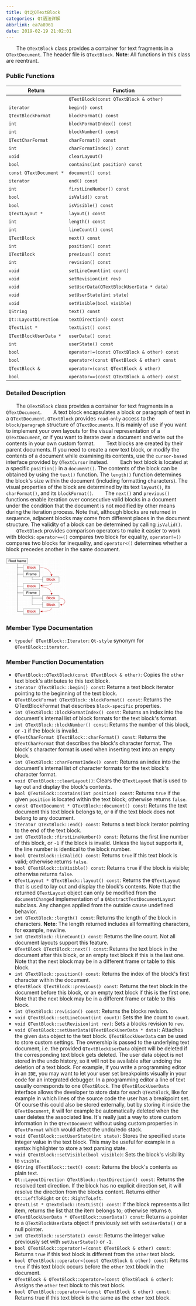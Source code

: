 ```yaml
---
title: Qt之QTextBlock
categories: Qt语法详解
abbrlink: ea7a8961
date: 2019-02-19 21:02:01
---
```

&emsp;&emsp;The `QTextBlock` class provides a container for text fragments in a `QTextDocument`. The header file is `QTextBlock`. **Note**: All functions in this class are reentrant.<!--more-->

### Public Functions

Return                  | Function
------------------------|---------
                        | `QTextBlock(const QTextBlock & other)`
`iterator`              | `begin() const`
`QTextBlockFormat`      | `blockFormat() const`
`int`                   | `blockFormatIndex() const`
`int`                   | `blockNumber() const`
`QTextCharFormat`       | `charFormat() const`
`int`                   | `charFormatIndex() const`
`void`                  | `clearLayout()`
`bool`                  | `contains(int position) const`
`const QTextDocument *` | `document() const`
`iterator`              | `end() const`
`int`                   | `firstLineNumber() const`
`bool`                  | `isValid() const`
`bool`                  | `isVisible() const`
`QTextLayout *`         | `layout() const`
`int`                   | `length() const`
`int`                   | `lineCount() const`
`QTextBlock`            | `next() const`
`int`                   | `position() const`
`QTextBlock`            | `previous() const`
`int`                   | `revision() const`
`void`                  | `setLineCount(int count)`
`void`                  | `setRevision(int rev)`
`void`                  | `setUserData(QTextBlockUserData * data)`
`void`                  | `setUserState(int state)`
`void`                  | `setVisible(bool visible)`
`QString`               | `text() const`
`Qt::LayoutDirection`   | `textDirection() const`
`QTextList *`           | `textList() const`
`QTextBlockUserData *`  | `userData() const`
`int`                   | `userState() const`
`bool`                  | `operator!=(const QTextBlock & other) const`
`bool`                  | `operator<(const QTextBlock & other) const`
`QTextBlock &`          | `operator=(const QTextBlock & other)`
`bool`                  | `operator==(const QTextBlock & other) const`

### Detailed Description

&emsp;&emsp;The `QTextBlock` class provides a container for text fragments in a `QTextDocument`.
&emsp;&emsp;A text block encapsulates a block or paragraph of text in a `QTextDocument`. `QTextBlock` provides `read-only` access to the `block/paragraph` structure of `QTextDocuments`. It is mainly of use if you want to implement your own layouts for the visual representation of a `QTextDocument`, or if you want to iterate over a document and write out the contents in your own custom format.
&emsp;&emsp;Text blocks are created by their parent documents. If you need to create a new text block, or modify the contents of a document while examining its contents, use the `cursor-based` interface provided by `QTextCursor` instead.
&emsp;&emsp;Each text block is located at a specific `position()` in a `document()`. The contents of the block can be obtained by using the `text()` function. The `length()` function determines the block's size within the document (including formatting characters). The visual properties of the block are determined by its text `layout()`, its `charFormat()`, and its `blockFormat()`.
&emsp;&emsp;The `next()` and `previous()` functions enable iteration over consecutive valid blocks in a document under the condition that the document is not modified by other means during the iteration process. Note that, although blocks are returned in sequence, adjacent blocks may come from different places in the document structure. The validity of a block can be determined by calling `isValid()`.
&emsp;&emsp;`QTextBlock` provides comparison operators to make it easier to work with blocks: `operator==()` compares two block for equality, `operator!=()` compares two blocks for inequality, and `operator<()` determines whether a block precedes another in the same document.

<img src="./Qt之QTextBlock/1.png" height="156" width="164">

### Member Type Documentation

- `typedef QTextBlock::Iterator`: `Qt-style` synonym for `QTextBlock::iterator`.

### Member Function Documentation

- `QTextBlock::QTextBlock(const QTextBlock & other)`: Copies the `other` text block's attributes to this text block.
- `iterator QTextBlock::begin() const`: Returns a text block iterator pointing to the beginning of the text block.
- `QTextBlockFormat QTextBlock::blockFormat() const`: Returns the QTextBlockFormat that describes `block-specific` properties.
- `int QTextBlock::blockFormatIndex() const`: Returns an index into the document's internal list of block formats for the text block's format.
- `int QTextBlock::blockNumber() const`: Returns the number of this block, or `-1` if the block is invalid.
- `QTextCharFormat QTextBlock::charFormat() const`: Returns the `QTextCharFormat` that describes the block's character format. The block's character format is used when inserting text into an empty block.
- `int QTextBlock::charFormatIndex() const`: Returns an index into the document's internal list of character formats for the text block's character format.
- `void QTextBlock::clearLayout()`: Clears the `QTextLayout` that is used to lay out and display the block's contents.
- `bool QTextBlock::contains(int position) const`: Returns `true` if the given `position` is located within the text block; otherwise returns `false`.
- `const QTextDocument * QTextBlock::document() const`: Returns the text document this text block belongs to, or `0` if the text block does not belong to any document.
- `iterator QTextBlock::end() const`: Returns a text block iterator pointing to the end of the text block.
- `int QTextBlock::firstLineNumber() const`: Returns the first line number of this block, or `-1` if the block is invalid. Unless the layout supports it, the line number is identical to the block number.
- `bool QTextBlock::isValid() const`: Returns `true` if this text block is valid; otherwise returns `false`.
- `bool QTextBlock::isVisible() const`: Returns `true` if the block is visible; otherwise returns `false`.
- `QTextLayout * QTextBlock::layout() const`: Returns the `QTextLayout` that is used to lay out and display the block's contents. Note that the returned `QTextLayout` object can only be modified from the `documentChanged` implementation of a `QAbstractTextDocumentLayout` subclass. Any changes applied from the outside cause undefined behavior.
- `int QTextBlock::length() const`: Returns the length of the block in characters. **Note**: The length returned includes all formatting characters, for example, newline.
- `int QTextBlock::lineCount() const`: Returns the line count. Not all document layouts support this feature.
- `QTextBlock QTextBlock::next() const`: Returns the text block in the document after this block, or an empty text block if this is the last one. Note that the next block may be in a different frame or table to this block.
- `int QTextBlock::position() const`: Returns the index of the block's first character within the document.
- `QTextBlock QTextBlock::previous() const`: Returns the text block in the document before this block, or an empty text block if this is the first one. Note that the next block may be in a different frame or table to this block.
- `int QTextBlock::revision() const`: Returns the blocks revision.
- `void QTextBlock::setLineCount(int count)`: Sets the line count to `count`.
- `void QTextBlock::setRevision(int rev)`: Sets a blocks revision to `rev`.
- `void QTextBlock::setUserData(QTextBlockUserData * data)`: Attaches the given `data` object to the text block. `QTextBlockUserData` can be used to store custom settings. The ownership is passed to the underlying text document, i.e. the provided `QTextBlockUserData` object will be deleted if the corresponding text block gets deleted. The user data object is not stored in the undo history, so it will not be available after undoing the deletion of a text block. For example, if you write a programming editor in an `IDE`, you may want to let your user set breakpoints visually in your code for an integrated debugger. In a programming editor a line of text usually corresponds to one `QTextBlock`. The `QTextBlockUserData` interface allows the developer to store data for each `QTextBlock`, like for example in which lines of the source code the user has a breakpoint set. Of course this could also be stored externally, but by storing it inside the `QTextDocument`, it will for example be automatically deleted when the user deletes the associated line. It's really just a way to store custom information in the `QTextDocument` without using custom properties in `QTextFormat` which would affect the undo/redo stack.
- `void QTextBlock::setUserState(int state)`: Stores the specified `state` integer value in the text block. This may be useful for example in a syntax highlighter to store a text parsing state.
- `void QTextBlock::setVisible(bool visible)`: Sets the block's visibility to `visible`.
- `QString QTextBlock::text() const`: Returns the block's contents as plain text.
- `Qt::LayoutDirection QTextBlock::textDirection() const`: Returns the resolved text direction. If the block has no explicit direction set, it will resolve the direction from the blocks content. Returns either `Qt::LeftToRight` or `Qt::RightToLeft`.
- `QTextList * QTextBlock::textList() const`: If the block represents a list item, returns the list that the item belongs to; otherwise returns `0`.
- `QTextBlockUserData * QTextBlock::userData() const`: Returns a pointer to a `QTextBlockUserData` object if previously set with `setUserData()` or a null pointer.
- `int QTextBlock::userState() const`: Returns the integer value previously set with `setUserState()` or `-1`.
- `bool QTextBlock::operator!=(const QTextBlock & other) const`: Returns `true` if this text block is different from the `other` text block.
- `bool QTextBlock::operator<(const QTextBlock & other) const`: Returns `true` if this text block occurs before the `other` text block in the document.
- `QTextBlock & QTextBlock::operator=(const QTextBlock & other)`: Assigns the `other` text block to this text block.
- `bool QTextBlock::operator==(const QTextBlock & other) const`: Returns true if this text block is the same as the `other` text block.